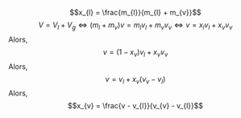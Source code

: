 $$x_{l} = \frac{m_{l}}{m_{l} + m_{v}}$$
$$V = V_{l} + V_{g} \Leftrightarrow (m_{l} + m_{v})v = m_{l}v_{l} + m_{v}v_{v} \Leftrightarrow v = x_{l}v_{l} + x_{v}v_{v}$$
Alors, 
$$v = (1-x_{v})v_{l} + x_{v}v_{v}$$
Alors, 
$$v = v_{l} + x_{v}(v_{v}-v_{l})$$
Alors, 
$$x_{v} = \frac{v - v_{l}}{v_{v} - v_{l}}$$
